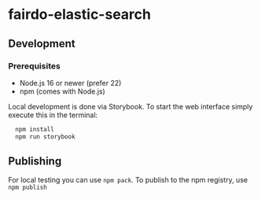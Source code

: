 # fairdo-elastic-search

## Development

### Prerequisites

 - Node.js 16 or newer (prefer 22)
 - npm (comes with Node.js)

Local development is done via Storybook. To start the web interface simply execute this in the terminal:

```bash
  npm install
  npm run storybook
```

## Publishing

For local testing you can use `npm pack`. To publish to the npm registry, use `npm publish`
